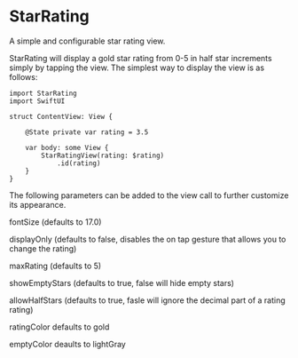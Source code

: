 # StarRating

A simple and configurable star rating view.

StarRating will display a gold star rating from 0-5 in half star increments simply by tapping the view. The simplest way to display the view is as follows:

```
import StarRating
import SwiftUI

struct ContentView: View {
    
    @State private var rating = 3.5
    
    var body: some View {
        StarRatingView(rating: $rating)
            .id(rating)
    }
}
```
The following parameters can be added to the view call to further customize its appearance.

fontSize (defaults to 17.0)

displayOnly (defaults to false, disables the on tap gesture that allows you to change the rating)

maxRating (defaults to 5)

showEmptyStars (defaults to true, false will hide empty stars)

allowHalfStars (defaults to true, fasle will ignore the decimal part of a rating rating)

ratingColor defaults to gold

emptyColor deaults to lightGray
